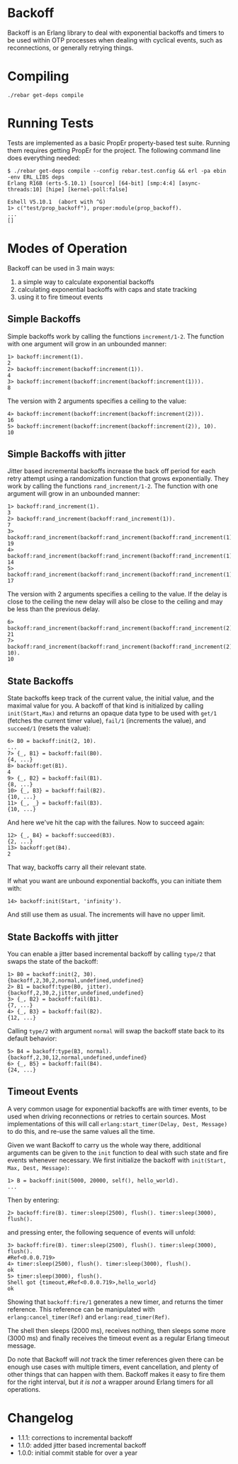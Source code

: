 # Backoff

Backoff is an Erlang library to deal with exponential backoffs and timers to
be used within OTP processes when dealing with cyclical events, such as
reconnections, or generally retrying things.

# Compiling

    ./rebar get-deps compile

# Running Tests

Tests are implemented as a basic PropEr property-based test suite. Running them
requires getting PropEr for the project. The following command line does
everything needed:

    $ ./rebar get-deps compile --config rebar.test.config && erl -pa ebin -env ERL_LIBS deps
    Erlang R16B (erts-5.10.1) [source] [64-bit] [smp:4:4] [async-threads:10] [hipe] [kernel-poll:false]
    
    Eshell V5.10.1  (abort with ^G)
    1> c("test/prop_backoff"), proper:module(prop_backoff).
    ...
    []

# Modes of Operation

Backoff can be used in 3 main ways:

1. a simple way to calculate exponential backoffs
2. calculating exponential backoffs with caps and state tracking
3. using it to fire timeout events

## Simple Backoffs

Simple backoffs work by calling the functions `increment/1-2`. The function
with one argument will grow in an unbounded manner:

    1> backoff:increment(1).
    2
    2> backoff:increment(backoff:increment(1)).
    4
    3> backoff:increment(backoff:increment(backoff:increment(1))).
    8

The version with 2 arguments specifies a ceiling to the value:

    4> backoff:increment(backoff:increment(backoff:increment(2))).
    16
    5> backoff:increment(backoff:increment(backoff:increment(2)), 10).
    10

## Simple Backoffs with jitter

Jitter based incremental backoffs increase the back off period for each retry attempt using a randomization function that grows exponentially. They work by calling the functions `rand_increment/1-2`. The function with one argument will grow in an unbounded manner:

    1> backoff:rand_increment(1).
    3
    2> backoff:rand_increment(backoff:rand_increment(1)).
    7
    3> backoff:rand_increment(backoff:rand_increment(backoff:rand_increment(1))).
    19
    4> backoff:rand_increment(backoff:rand_increment(backoff:rand_increment(1))).
    14
    5> backoff:rand_increment(backoff:rand_increment(backoff:rand_increment(1))).
    17

The version with 2 arguments specifies a ceiling to the value. If the
delay is close to the ceiling the new delay will also be close to the
ceiling and may be less than the previous delay.

    6> backoff:rand_increment(backoff:rand_increment(backoff:rand_increment(2))).
    21
    7> backoff:rand_increment(backoff:rand_increment(backoff:rand_increment(2)), 10).
    10

## State Backoffs

State backoffs keep track of the current value, the initial value, and the
maximal value for you. A backoff of that kind is initialized by calling
`init(Start,Max)` and returns an opaque data type to be used with `get/1`
(fetches the current timer value), `fail/1` (increments the value), and
`succeed/1` (resets the value):

    6> B0 = backoff:init(2, 10).
    ...
    7> {_, B1} = backoff:fail(B0).
    {4, ...}
    8> backoff:get(B1).
    4
    9> {_, B2} = backoff:fail(B1).
    {8, ...}
    10> {_, B3} = backoff:fail(B2).
    {10, ...}
    11> {_, _} = backoff:fail(B3).
    {10, ...}

And here we've hit the cap with the failures. Now to succeed again:

    12> {_, B4} = backoff:succeed(B3).
    {2, ...}
    13> backoff:get(B4).
    2

That way, backoffs carry all their relevant state.

If what you want are unbound exponential backoffs, you can initiate them with:

    14> backoff:init(Start, 'infinity').

And still use them as usual. The increments will have no upper limit.

## State Backoffs with jitter

You can enable a jitter based incremental backoff by calling `type/2`
that swaps the state of the backoff:

    1> B0 = backoff:init(2, 30).
    {backoff,2,30,2,normal,undefined,undefined}
    2> B1 = backoff:type(B0, jitter).
    {backoff,2,30,2,jitter,undefined,undefined}
    3> {_, B2} = backoff:fail(B1).
    {7, ...}
    4> {_, B3} = backoff:fail(B2).
    {12, ...}

Calling `type/2` with argument `normal` will swap the backoff state back
to its default behavior:

    5> B4 = backoff:type(B3, normal).
    {backoff,2,30,12,normal,undefined,undefined}
    6> {_, B5} = backoff:fail(B4).
    {24, ...}

## Timeout Events

A very common usage for exponential backoffs are with timer events, to be used
when driving reconnections or retries to certain sources. Most implementations
of this will call `erlang:start_timer(Delay, Dest, Message)` to do this, and
re-use the same values all the time.

Given we want Backoff to carry us the whole way there, additional arguments can
be given to the `init` function to deal with such state and fire events
whenever necessary. We first initialize the backoff with `init(Start, Max,
Dest, Message)`:

    1> B = backoff:init(5000, 20000, self(), hello_world).
    ...

Then by entering:

    2> backoff:fire(B). timer:sleep(2500), flush(). timer:sleep(3000), flush().

and pressing enter, the following sequence of events will unfold:

    3> backoff:fire(B). timer:sleep(2500), flush(). timer:sleep(3000), flush().
    #Ref<0.0.0.719>
    4> timer:sleep(2500), flush(). timer:sleep(3000), flush().
    ok
    5> timer:sleep(3000), flush().
    Shell got {timeout,#Ref<0.0.0.719>,hello_world}
    ok

Showing that `backoff:fire/1` generates a new timer, and returns the timer
reference. This reference can be manipulated with `erlang:cancel_timer(Ref)`
and `erlang:read_timer(Ref)`.

The shell then sleeps (2000 ms), receives nothing, then sleeps some more (3000
ms) and finally receives the timeout event as a regular Erlang timeout message.

Do note that Backoff will *not* track the timer references given there can be
enough use cases with multiple timers, event cancellation, and plenty of other
things that can happen with them. Backoff makes it easy to fire them for
the right interval, but *it is not* a wrapper around Erlang timers for all
operations.

# Changelog

- 1.1.1: corrections to incremental backoff
- 1.1.0: added jitter based incremental backoff
- 1.0.0: initial commit stable for over a year

